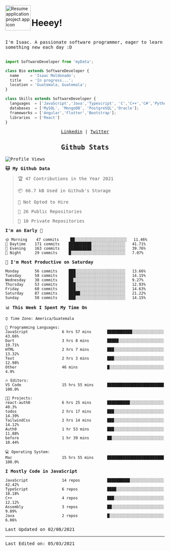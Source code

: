 <img align="left" width="80" height="80" src="https://raw.githubusercontent.com/sidbelbase/sidbelbase/master/wave.gif" alt="Resume application project app icon">

# Heeey!
 
</br>
 
<samp>
I'm Isaac. A passionate software programmer, eager to learn something new each day :D
</samp>
</br></br>



```js
import SoftwareDeveloper from 'myData';

class Bio extends SoftwareDeveloper {
  name     = 'Isaac Maldonado';
  title    = 'In progress...';
  location = 'Guatemala, Guatemala';
}

class Skills extends SoftwareDeveloper {
  languages  = ['JavaScript','Java','Typescript', 'C','C++','C#','Python','Assembly','Dart','Go'];
  databases  = ['MySQL', 'MongoDB', 'PostgreSQL','Oracle'];
  frameworks = ['Angular','Flutter','Bootstrap'];
  libraries  = ['React']
}
```

</p>
<samp>
<p align="center">
<a href="www.linkedin.com/in/isaac-maldonado-4745b2194">Linkedin</a> | <a href="https://twitter.com/Anaklusmos99">Twitter</a>
</p>

<h2 align="center"><samp>Github Stats</samp></h2>

<!--START_SECTION:waka-->
![Profile Views](http://img.shields.io/badge/Profile%20Views-11-blue)

**🐱 My Github Data** 

> 🏆 47 Contributions in the Year 2021
 > 
> 📦 66.7 kB Used in Github's Storage 
 > 
> 🚫 Not Opted to Hire
 > 
> 📜 26 Public Repositories 
 > 
> 🔑 10 Private Repositories  
 > 
**I'm an Early 🐤** 

```text
🌞 Morning    47 commits     ██░░░░░░░░░░░░░░░░░░░░░░░   11.46% 
🌆 Daytime    171 commits    ██████████░░░░░░░░░░░░░░░   41.71% 
🌃 Evening    163 commits    ██████████░░░░░░░░░░░░░░░   39.76% 
🌙 Night      29 commits     █░░░░░░░░░░░░░░░░░░░░░░░░   7.07%

```
📅 **I'm Most Productive on Saturday** 

```text
Monday       56 commits     ███░░░░░░░░░░░░░░░░░░░░░░   13.66% 
Tuesday      58 commits     ███░░░░░░░░░░░░░░░░░░░░░░   14.15% 
Wednesday    38 commits     ██░░░░░░░░░░░░░░░░░░░░░░░   9.27% 
Thursday     53 commits     ███░░░░░░░░░░░░░░░░░░░░░░   12.93% 
Friday       60 commits     ███░░░░░░░░░░░░░░░░░░░░░░   14.63% 
Saturday     87 commits     █████░░░░░░░░░░░░░░░░░░░░   21.22% 
Sunday       58 commits     ███░░░░░░░░░░░░░░░░░░░░░░   14.15%

```


📊 **This Week I Spent My Time On** 

```text
⌚︎ Time Zone: America/Guatemala

💬 Programming Languages: 
JavaScript               6 hrs 57 mins       ███████████░░░░░░░░░░░░░░   43.66% 
Dart                     3 hrs 8 mins        █████░░░░░░░░░░░░░░░░░░░░   19.71% 
HTML                     2 hrs 7 mins        ███░░░░░░░░░░░░░░░░░░░░░░   13.32% 
Text                     2 hrs 3 mins        ███░░░░░░░░░░░░░░░░░░░░░░   12.98% 
Other                    46 mins             █░░░░░░░░░░░░░░░░░░░░░░░░   4.9%

🔥 Editors: 
VS Code                  15 hrs 55 mins      █████████████████████████   100.0%

🐱‍💻 Projects: 
react-auth0              6 hrs 25 mins       ██████████░░░░░░░░░░░░░░░   40.3% 
todos                    2 hrs 17 mins       ███░░░░░░░░░░░░░░░░░░░░░░   14.39% 
TailwindCss              2 hrs 14 mins       ███░░░░░░░░░░░░░░░░░░░░░░   14.12% 
Auth0                    1 hr 53 mins        ███░░░░░░░░░░░░░░░░░░░░░░   11.88% 
before                   1 hr 39 mins        ██░░░░░░░░░░░░░░░░░░░░░░░   10.44%

💻 Operating System: 
Mac                      15 hrs 55 mins      █████████████████████████   100.0%

```

**I Mostly Code in JavaScript** 

```text
JavaScript               14 repos            ██████████░░░░░░░░░░░░░░░   42.42% 
TypeScript               6 repos             ████░░░░░░░░░░░░░░░░░░░░░   18.18% 
C++                      4 repos             ███░░░░░░░░░░░░░░░░░░░░░░   12.12% 
Assembly                 3 repos             ██░░░░░░░░░░░░░░░░░░░░░░░   9.09% 
Java                     2 repos             █░░░░░░░░░░░░░░░░░░░░░░░░   6.06%

```



 Last Updated on 02/08/2021
<!--END_SECTION:waka-->

------

Last Edited on: 05/03/2021

